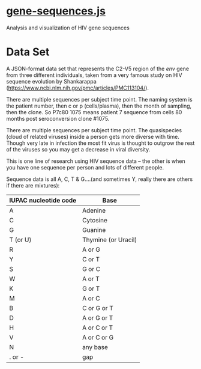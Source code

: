 # [gene-sequences.js](https://brettonw.github.io/gene-sequences.js/index.html)

Analysis and visualization of HIV gene sequences


# Data Set
A JSON-format data set that represents the C2-V5 region of the *env* gene from three different individuals, taken from a very famous study on HIV sequence evolution by Shankarappa (https://www.ncbi.nlm.nih.gov/pmc/articles/PMC113104/).

There are multiple sequences per subject time point. The naming system is the patient number, then c or p (cells/plasma), then the month of sampling, then the clone. So P7c80 1075 means patient 7 sequence from cells 80 months post seroconversion clone #1075.

There are multiple sequences per subject time point.  The quasispecies (cloud of related viruses) inside a person gets more diverse with time.  Though very late in infection the most fit virus is thought to outgrow the rest of the viruses so you may get a decrease in viral diversity.

This is one line of research using HIV sequence data – the other is when you have one sequence per person and lots of different people.

Sequence data is all A, C, T & G….(and sometimes Y, really there are others if there are mixtures):

|IUPAC nucleotide code|Base|
|---|---|
|A| Adenine|
|C| Cytosine|
|G| Guanine|
|T (or U)|Thymine (or Uracil)|
|R| A or G|
|Y| C or T|
|S| G or C|
|W|A or T|
|K|G or T|
|M|A or C|
|B|C or G or T|
|D|A or G or T|
|H|A or C or T|
|V|A or C or G|
|N|any base|
|. or -|gap|

